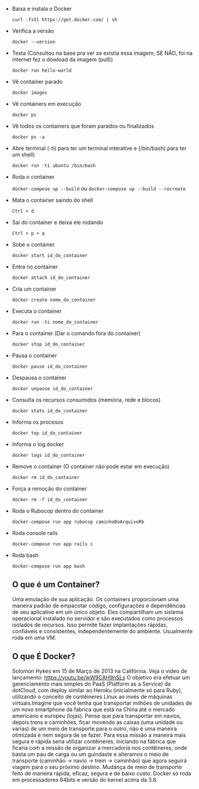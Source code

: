 * Baixa e instala o Docker

  `curl -fsSl https://get.docker.com/ | sh`
  
* Verifica a versão
 
   `docker --version`
  
* Testa (Consultou na base pra ver se existia essa imagem, SE NÂO, foi na internet fez o dowload da imagem (pull))
  
  `docker run hello-world`
  
* Vê container parado

  `docker images`
  
* Vê containers em execução

  `docker ps`
  
* Vê todos os containers que foram parados ou finalizados

  `docker ps -a`
  
*  Abre terminal (-ti) para ter um terminal interative e (/bin/bash) para ter um shell)

   `docker run -ti ubuntu /bin/bash`
  
* Roda o container

  `docker-compose up --build` ou `docker-compose up --build --recreate`
  
* Mata o container saindo do shell
  
  `Ctrl + d`
  
* Sai do container e deixa ele rodando
  
  `Ctrl + p + q`
  
* Sobe o container

  `docker start id_do_container`
  
* Entra no container

  `docker attach id_do_container`
  
* Cria um container

  `docker create nome_do_container`
  
* Executa o container

  `docker run -ti nome_do_container`
  
* Para o container (Dar o comando fora do container)

  `docker stop id_do_container`
  
* Pausa o container

  `docker pause id_do_container`
  
* Despausa o container

  `docker unpause id_do_container` 
  
* Consulta os recursos consumidos (memória, rede e blocos)

  `docker stats id_do_container`
  
* Informa os procesos

  `docker top id_do_container`
  
* Informa o log.docker

  `docker logs id_do_container`
  
* Remove o container (O container não pode estar em execução)

  `docker rm id_do_container`
  
* Força a remoção do container

  `docker rm -f id_do_container`
  
* Roda o Rubocop dentro do container 

  `docker-compose run app rubocop caminhoDoArquivoRb`
 
* Roda console rails

  `docker-compose run app rails c`

* Roda bash

  `docker-compose run app bash`
  
  ## O que é um Container?
  Uma emulação de sua aplicação.
Os containers proporcionam uma maneira padrão de empacotar código, configurações e dependências de seu aplicativo em um único objeto. Eles compartilham um sistema operacional instalado no servidor e são executados como processos isolados de recursos. Isso permite fazer implantações rápidas, confiáveis e consistentes, independentemente do ambiente. Usualmente roda em uma VM.

  ## O que É Docker?
  Solomon Hykes em 15 de Março de 2013 na Califórnia. Veja o video de lançamento: https://youtu.be/wW9CAH9nSLs
O objetivo era efetuar um gerenciamento mais simples do PaaS (Platform as a Service) da dotCloud, com deploy similar ao Heroku (inicialmente só para Ruby), utilizando o conceito de contêineres Linux ao invés de máquinas virtuais.Imagine que você tenha que transportar milhões de unidades de um novo smartphone da fabrica que está na China até o mercado americano e europeu (lojas). Pense que para transportar em navios, depois trens e caminhões, ficar movendo as caixas (uma unidade ou varias) de um meio de transporte para o outro, não é uma maneira otimizada e nem segura de se fazer.
Para essa missão a maneira mais segura e rápida seria utilizar contêineres, iniciando na fábrica que ficaria com a missão de organizar a mercadoria nos contêineres, onde basta um pau de carga ou um guindaste e alteramos o meio de transporte (caminhão -> navio -> trem -> caminhão) que agora seguirá viagem para o seu próximo destino. Mudança de meio de transporte feito de maneira rápida, eficaz, segura e de baixo custo. Docker só roda em processadores 64bits e versão do kernel acima da 3.8.

